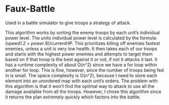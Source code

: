 # Faux-Battle
Used in a battle simulator to give troops a strategy of attack.

This algorithm works by sorting the enemy troops by each unit’s individual power level. The units individual power level is calculated by the formula: (speed*1.2 + power*.8)/currentHP. This prioritizes killing off enemies fastest enemies, unless a unit is very low health. It then takes each of our troops and starts with the highest power enemies and attempts to target them based on if that troop is the best against it or not, if not it attacks it last. It has a runtime complexity of about O(n^2) since we have a for loop within another for loop. This is fine, however, since the number of troops being fed in is small. The space complexity is O(n^2), because I need to store each element into an unordered map with each unit’s orders. The problem with this algorithm is that it won’t find the optimal way to attack to use all the damage available from all the troops. However, I chose this algorithm since it returns the plan extremely quickly which factors into the battle.
